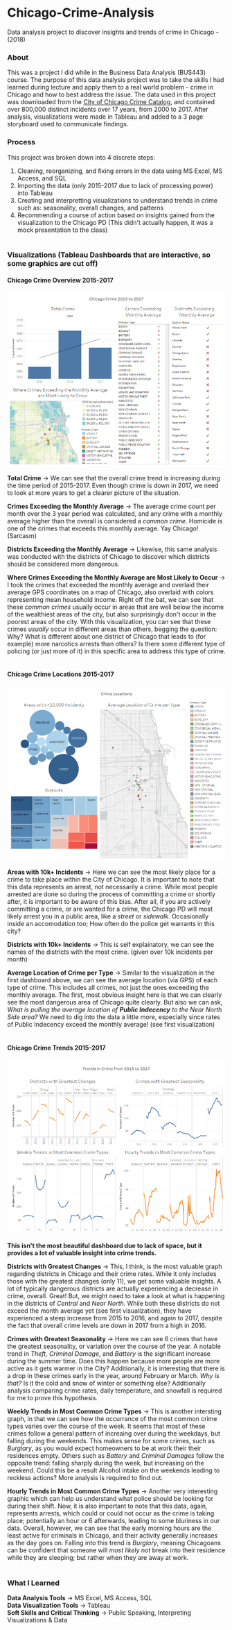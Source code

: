 # Chicago-Crime-Analysis
Data analysis project to discover insights and trends of crime in Chicago - (2018)


### About
This was a project I did while in the Business Data Analysis (BUS443) course. The purpose of this data analysis project was to take the skills I had learned during lecture and apply them to a real world problem - crime in Chicago and how to best address the issue. The data used in this project was downloaded from the [City of Chicago Crime Catalog](https://www.chicago.gov/city/en/dataset/crime.html), and contained over 800,000 distinct incidents over 17 years, from 2000 to 2017. After analysis, visualizations were made in Tableau and added to a 3 page storyboard used to communicate findings.

### Process
This project was broken down into 4 discrete steps:
1. Cleaning, reorganizing, and fixing errors in the data using MS Excel, MS Access, and SQL
2. Importing the data (only 2015-2017 due to lack of processing power) into Tableau
3. Creating and interpretting visualizations to understand trends in crime such as: seasonality, overall changes, and patterns
4. Recommending a course of action based on insights gained from the visualization to the Chicago PD (This didn't actually happen, it was a mock presentation to the class)
<br><br>

### Visualizations (Tableau Dashboards that are interactive, so some graphics are cut off)
#### Chicago Crime Overview 2015-2017
![Tableau img crime overview](Tableau_Overview.png)

**Total Crime** → We can see that the overall crime trend is increasing during the time period of 2015-2017. Even though crime is down in 2017, we need to look at more years to get a clearer picture of the situation.

**Crimes Exceeding the Monthly Average** → The average crime count per month over the 3 year period was calculated, and any crime with a monthly average higher than the overall is considered a *common crime*. Homicide is one of the crimes that exceeds this monthly average. Yay Chicago! (Sarcasm)

**Districts Exceeding the Monthly Average** → Likewise, this same analysis was conducted with the districts of Chicago to discover which districts should be considered more dangerous.

**Where Crimes Exceeding the Monthly Average are Most Likely to Occur** → I took the crimes that exceeded the monthly average and overlaid their average GPS coordinates on a map of Chicago, also overlaid with colors representing mean household income. Right off the bat, we can see that these *common crimes* usually occur in areas that are well below the income of the wealthiest areas of the city, but also surprisingly don't occur in the poorest areas of the city. With this visualization, you can see that these crimes *usually* occur in different areas than others, begging the question: Why? What is different about one district of Chicago that leads to (for example) more narcotics arrests than others? Is there some different type of policing (or just more of it) in this specific area to address this type of crime. 
<br><br>

#### Chicago Crime Locations 2015-2017
![Tableau img crime locations](Tableau_Location.png)

**Areas with 10k+ Incidents** → Here we can see the most likely place for a crime to take place within the City of Chicago. It is important to note that this data represents an arrest, not necessarily a crime. While most people arrested are done so during the process of committing a crime or shortly after, it is important to be aware of this bias. After all, if you are actively committing a crime, or are wanted for a crime, the Chicago PD will most likely arrest you in a public area, like a *street* or *sidewalk*. Occasionally inside an accomodation too; How often do the police get warrants in this city?

**Districts with 10k+ Incidents** → This is self explainatory, we can see the names of the districts with the most crime. (given over 10k incidents per month)

**Average Location of Crime per Type** → Similar to the visualization in the first dashboard above, we can see the average location (via GPS) of each type of crime. This includes all crimes, not just the ones exceeding the monthly average. The first, most obvious insight here is that we can clearly see the most dangerous area of Chicago quite clearly. But also we can ask, *What is pulling the average location of **Public Indecency** to the Near North Side area?* We need to dig into the data a little more, especially since rates of Public Indecency exceed the monthly average! (see first visualization)
<br><br>

#### Chicago Crime Trends 2015-2017
![Tableau img crime trends](Tableau_Trends.png)

**This isn't the most beautiful dashboard due to lack of space, but it provides a lot of valuable insight into crime trends.**

**Districts with Greatest Changes** → This, I think, is the most valuable graph regarding districts in Chicago and their crime rates. While it only includes those with the greatest changes (only 11), we get some valuable insights. A lot of typically dangerous districts are actually experiencing a decrease in crime, overall. Great! But, we might need to take a look at what is happening in the districts of *Central* and *Near North*.  While both these districts do not exceed the month average yet (see first visualization), they have experienced a steep increase from 2015 to 2016, and again to 2017, despite the fact that overall crime levels are down in 2017 from a high in 2016.

**Crimes with Greatest Seasonality** → Here we can see 6 crimes that have the greatest seasonality, or variation over the course of the year. A notable trend in *Theft*, *Criminal Damage*, and *Battery* is the significant increase during the summer time. Does this happen because more people are more active as it gets warmer in the City? Additionally, it is interesting that there is a drop in these crimes early in the year, around February or March. *Why is that?* Is it the cold and snow of winter or something else? Additionally analysis comparing crime rates, daily temperature, and snowfall is required for me to prove this hypothesis.

**Weekly Trends in Most Common Crime Types** → This is another intersting graph, in that we can see how the occurrance of the most common crime types varies over the course of the week. It seems that most of these crimes follow a general pattern of increaing over during the weekdays, but falling during the weekends. This makes sense for some crimes, such as *Burglary*, as you would expect homeowners to be at work their their residences empty. Others such as *Battery* and *Criminal Damages* follow the opposite trend: falling sharply during the week, but increasing on the weekend. Could this be a result Alcohol intake on the weekends leading to reckless actions? More analysis is required to find out.

**Hourly Trends in Most Common Crime Types** → Another very interesting graphic which can help us understand what police should be looking for during their shift. Now, it is also important to note that this data, again, represents arrests, which could or could not occur as the crime is taking place; potentially an hour or 6 afterwards, leading to some bluriness in our data. Overall, however, we can see that the early morning hours are the least active for criminals in Chicago, and their activity generally increases as the day goes on. Falling into this trend is *Burglary*, meaning Chicagoans can be confident that someone will *most likely not* break into their residence while they are sleeping; but rather when they are away at work.
<br><br>

### What I Learned

**Data Analysis Tools** → MS Excel, MS Access, SQL\
**Data Visualization Tools** → Tableau\
**Soft Skills and Critical Thinking** → Public Speaking, Interpreting Visualizations & Data
